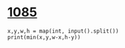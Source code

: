 #  [1085](https://www.acmicpc.net/problem/1085)

```
x,y,w,h = map(int, input().split())
print(min(x,y,w-x,h-y))
```

